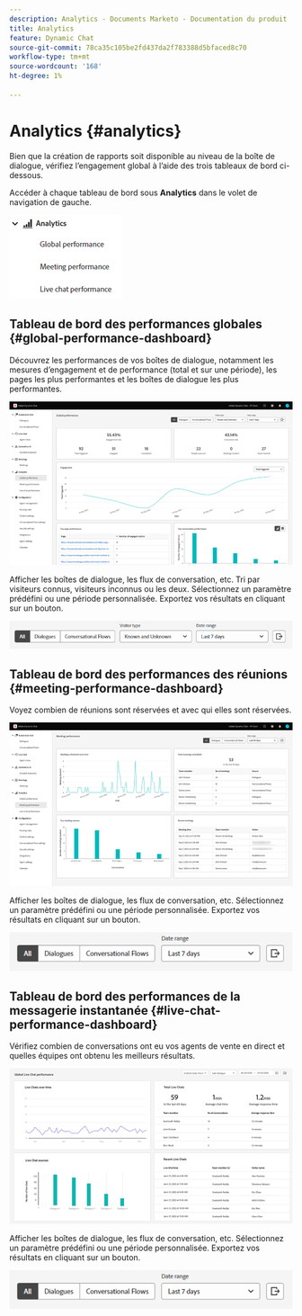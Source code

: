 ```yaml
---
description: Analytics - Documents Marketo - Documentation du produit
title: Analytics
feature: Dynamic Chat
source-git-commit: 78ca35c105be2fd437da2f783388d5bfaced8c70
workflow-type: tm+mt
source-wordcount: '168'
ht-degree: 1%

---
```


# Analytics {#analytics}

Bien que la création de rapports soit disponible au niveau de la boîte de dialogue, vérifiez l’engagement global à l’aide des trois tableaux de bord ci-dessous.

Accéder à chaque tableau de bord sous **Analytics** dans le volet de navigation de gauche.

![](assets/analytics-1.png)

## Tableau de bord des performances globales {#global-performance-dashboard}

Découvrez les performances de vos boîtes de dialogue, notamment les mesures d’engagement et de performance (total et sur une période), les pages les plus performantes et les boîtes de dialogue les plus performantes.

![](assets/analytics-2.png)

Afficher les boîtes de dialogue, les flux de conversation, etc. Tri par visiteurs connus, visiteurs inconnus ou les deux. Sélectionnez un paramètre prédéfini ou une période personnalisée. Exportez vos résultats en cliquant sur un bouton.

![](assets/analytics-3.png)

## Tableau de bord des performances des réunions {#meeting-performance-dashboard}

Voyez combien de réunions sont réservées et avec qui elles sont réservées.

![](assets/analytics-4.png)

Afficher les boîtes de dialogue, les flux de conversation, etc. Sélectionnez un paramètre prédéfini ou une période personnalisée. Exportez vos résultats en cliquant sur un bouton.

![](assets/analytics-5.png)

## Tableau de bord des performances de la messagerie instantanée {#live-chat-performance-dashboard}

Vérifiez combien de conversations ont eu vos agents de vente en direct et quelles équipes ont obtenu les meilleurs résultats.

![](assets/analytics-6.png)

Afficher les boîtes de dialogue, les flux de conversation, etc. Sélectionnez un paramètre prédéfini ou une période personnalisée. Exportez vos résultats en cliquant sur un bouton.

![](assets/analytics-7.png)
